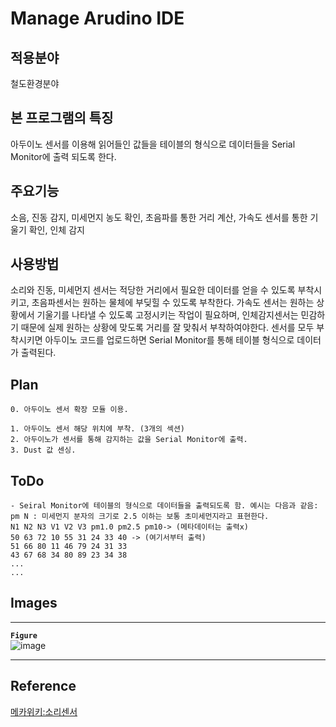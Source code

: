 # **Manage Arudino IDE**

## **적용분야**
철도환경분야
## **본 프로그램의 특징**
아두이노 센서를 이용해 읽어들인 값들을 테이블의 형식으로 데이터들을 Serial Monitor에 출력 되도록 한다.
## **주요기능**
소음, 진동 감지, 미세먼지 농도 확인, 초음파를 통한 거리 계산, 가속도 센서를 통한 기울기 확인, 인체 감지
## **사용방법**
소리와 진동, 미세먼지 센서는 적당한 거리에서 필요한 데이터를 얻을 수 있도록 부착시키고, 초음파센서는 원하는 물체에 부딪힐 수 있도록 부착한다. 가속도 센서는 원하는 상황에서 기울기를 나타낼 수 있도록 고정시키는 작업이 필요하며, 인체감지센서는 민감하기 때문에 실제 원하는 상황에 맞도록 거리를 잘 맞춰서 부착하여야한다. 센서를 모두 부착시키면 아두이노 코드를 업로드하면 Serial Monitor를 통해 테이블 형식으로 데이터가 출력된다.

## **Plan**

```
0. 아두이노 센서 확장 모듈 이용.

1. 아두이노 센서 해당 위치에 부착. (3개의 섹션)
2. 아두이노가 센서를 통해 감지하는 값을 Serial Monitor에 출력.
3. Dust 값 센싱.
```

## **ToDo**

```
- Seiral Monitor에 테이블의 형식으로 데이터들을 출력되도록 함. 예시는 다음과 같음:
pm N : 미세먼지 분자의 크기로 2.5 이하는 보통 초미세먼지라고 표현한다.
N1 N2 N3 V1 V2 V3 pm1.0 pm2.5 pm10-> (메타데이터는 출력x)
50 63 72 10 55 31 24 33 40 -> (여기서부터 출력)
51 66 80 11 46 79 24 31 33
43 67 68 34 80 89 23 34 38
...
...
```

## **Images**

---
**`Figure`**  
![image](https://user-images.githubusercontent.com/61080445/141294005-9d7d4eab-e007-4f96-9c11-018ba504c283.png)

---

## **Reference**

[메카위키:소리센서](https://cafe.naver.com/mechawiki/148)


